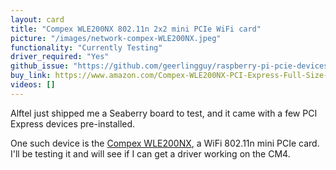 ```yaml
---
layout: card
title: "Compex WLE200NX 802.11n 2x2 mini PCIe WiFi card"
picture: "/images/network-compex-WLE200NX.jpeg"
functionality: "Currently Testing"
driver_required: "Yes"
github_issue: "https://github.com/geerlingguy/raspberry-pi-pcie-devices/issues/313"
buy_link: https://www.amazon.com/Compex-WLE200NX-PCI-Express-Full-Size-MiniCard/dp/B010C7XRFA?&linkCode=sl1&tag=mmjjg-20&linkId=fc5838df48b4f9eda2835b5c59509a2c&language=en_US&ref_=as_li_ss_tl
videos: []
---
```

Alftel just shipped me a Seaberry board to test, and it came with a few PCI Express devices pre-installed.

One such device is the [Compex WLE200NX](https://amzn.to/3cigkI9), a WiFi 802.11n mini PCIe card. I'll be testing it and will see if I can get a driver working on the CM4.
